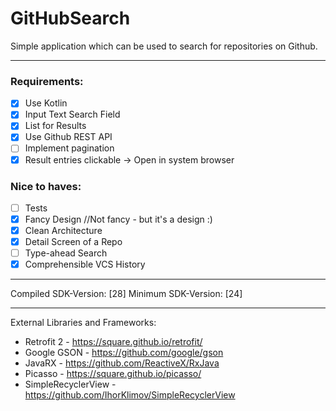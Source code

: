 # GitHubSearch
Simple application which can be used to search for repositories on Github.
***

### Requirements:

- [x] Use Kotlin
- [x] Input Text Search Field
- [x] List for Results
- [x] Use Github REST API
- [ ] Implement pagination
- [x] Result entries clickable -> Open in system browser 

### Nice to haves:

- [ ] Tests
- [x] Fancy Design //Not fancy - but it's a design :)
- [x] Clean Architecture
- [x] Detail Screen of a Repo
- [ ] Type-ahead Search
- [x] Comprehensible VCS History
***

Compiled SDK-Version: [28]
Minimum SDK-Version: [24]
***

External Libraries and Frameworks:

* Retrofit 2 - https://square.github.io/retrofit/
* Google GSON - https://github.com/google/gson
* JavaRX - https://github.com/ReactiveX/RxJava
* Picasso - https://square.github.io/picasso/
* SimpleRecyclerView - https://github.com/IhorKlimov/SimpleRecyclerView
